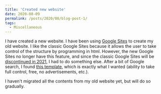 ```yaml
---
title: 'Created new website'
date: 2020-08-09
permalink: /posts/2020/08/blog-post-1/
tags:
  - Miscellaneous
---
```


I have created a new website. I have been using [Google Sites](https://sites.google.com) to create my old website. I like the classic Google Sites because it allows the user to take control of the structure by programming in html. However, the new Google Sites no longer have this feature, and since the classic Google Sites will be [discontinued in 2021](https://www.steegle.com/google-sites/classic-deprecation-timeline), I had to do something else. After a bit of Google search, I found [this template](https://academicpages.github.io/), which is exactly what I wanted (ability to take full control, free, no advertisements, etc.).

I haven't migrated all the contents from my old website yet, but will do so gradually.

